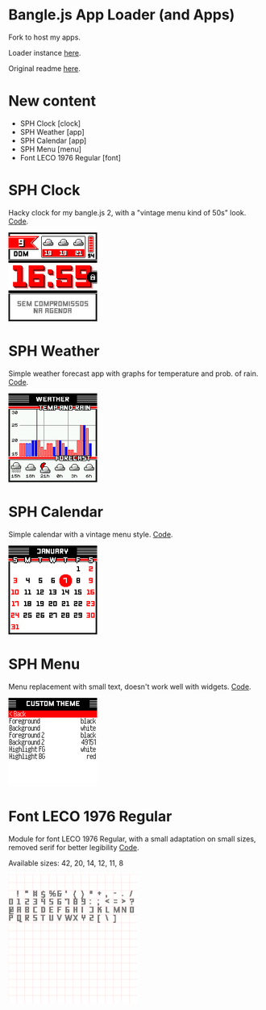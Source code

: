 Bangle.js App Loader (and Apps)
================================
Fork to host my apps. 

Loader instance [here](https://diesphink.github.io/BangleApps/).

Original readme [here](README_ORIGINAL.md).

New content
===
- SPH Clock [clock]
- SPH Weather [app]
- SPH Calendar [app]
- SPH Menu [menu]
- Font LECO 1976 Regular [font]

# SPH Clock

Hacky clock for my bangle.js 2, with a "vintage menu kind of 50s" look. [Code](apps/sphclock).

![Screenshot](apps/sphclock/screenshot.png)

# SPH Weather

Simple weather forecast app with graphs for temperature and prob. of rain. [Code](apps/sphweather).

![Screenshot](apps/sphweather/screenshot.png)

# SPH Calendar

Simple calendar with a vintage menu style. [Code](apps/sphcalendar).

![Screenshot](apps/sphcalendar/screenshot.png)

# SPH Menu

Menu replacement with small text, doesn't work well with widgets. [Code](apps/sphmenu).

![Screenshot](apps/sphmenu/screenshot.png)


# Font LECO 1976 Regular

Module for font LECO 1976 Regular, with a small adaptation on small sizes, removed serif for better legibility [Code](modules/FontLECO1976Regular.js).

Available sizes: 42, 20, 14, 12, 11, 8

![Screenshot](apps/leco1976/FontLECO1976Regular.png)
